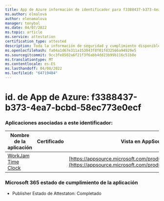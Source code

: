 ```yaml
---
title: App de Azure información de identificador para f3388437-b373-4ea7-bcbd-58ec773e0ecf
ms.author: elmalova
author: elenamalova
manager: tonybal
ms.date: 04/07/2022
ms.topic: article
ms.service: attestation
certification_type: attested
description: Toda la información de seguridad y cumplimiento disponible para f3388437-b373-4ea7-bcbd-58ec773e0ecf.
ms.openlocfilehash: fa04a1d67e311a153043f8f01fd32566a94929e5
ms.sourcegitcommit: 9cc3fe8502a6f21f3f6abb4dd23b99b116c51b8e
ms.translationtype: MT
ms.contentlocale: es-ES
ms.lasthandoff: 04/08/2022
ms.locfileid: "64719484"
---
```

# <a name="azure-app-id-f3388437-b373-4ea7-bcbd-58ec773e0ecf"></a>id. de App de Azure: f3388437-b373-4ea7-bcbd-58ec773e0ecf


### <a name="apps-associated-with-this-id"></a>Aplicaciones asociadas a este identificador:
| **Nombre de la aplicación** | **Certificado** | **Vista en AppSource** |
|--------------|---------------|-----------------------|
| [WorkJam Time Clock](../forward/WA200003620.md) |  | [https://appsource.microsoft.com/product/office/WA200003620](https://appsource.microsoft.com/product/office/WA200003620) |

### <a name="microsoft-365-app-compliance-status"></a>Microsoft 365 estado de cumplimiento de la aplicación
- Publisher Estado de Attestaton: Completado
